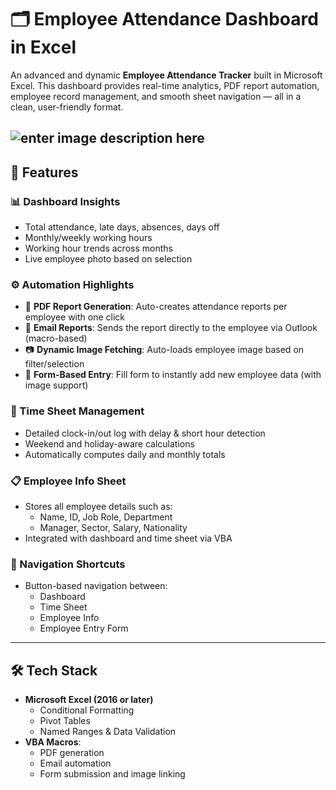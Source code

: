 
# 🗂️ Employee Attendance Dashboard in Excel

An advanced and dynamic **Employee Attendance Tracker** built in Microsoft Excel. This dashboard provides real-time analytics, PDF report automation, employee record management, and smooth sheet navigation — all in a clean, user-friendly format.

![enter image description here](https://raw.githubusercontent.com/amitpachpute2510/ProjectImages/refs/heads/main/dashboard_preview.JPG)
---

## 🚀 Features

### 📊 Dashboard Insights
- Total attendance, late days, absences, days off
- Monthly/weekly working hours
- Working hour trends across months
- Live employee photo based on selection

### ⚙️ Automation Highlights
- 🔄 **PDF Report Generation**: Auto-creates attendance reports per employee with one click
- 📧 **Email Reports**: Sends the report directly to the employee via Outlook (macro-based)
- 📷 **Dynamic Image Fetching**: Auto-loads employee image based on filter/selection
- 📝 **Form-Based Entry**: Fill form to instantly add new employee data (with image support)

### 📅 Time Sheet Management
- Detailed clock-in/out log with delay & short hour detection
- Weekend and holiday-aware calculations
- Automatically computes daily and monthly totals

### 📋 Employee Info Sheet
- Stores all employee details such as:
  - Name, ID, Job Role, Department
  - Manager, Sector, Salary, Nationality
- Integrated with dashboard and time sheet via VBA

### 🧭 Navigation Shortcuts
- Button-based navigation between:
  - Dashboard
  - Time Sheet
  - Employee Info
  - Employee Entry Form

---

## 🛠️ Tech Stack

- **Microsoft Excel (2016 or later)**
  - Conditional Formatting
  - Pivot Tables
  - Named Ranges & Data Validation
- **VBA Macros**:
  - PDF generation
  - Email automation
  - Form submission and image linking


